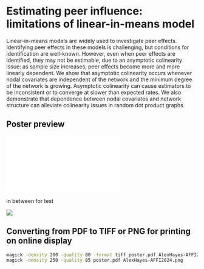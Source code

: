 
# Estimating peer influence: limitations of linear-in-means model

Linear-in-means models are widely used to investigate peer effects. Identifying peer effects in these models is challenging, but conditions for identification are well-known. However, even when peer effects are identified, they may not be estimable, due to an asymptotic colinearity issue: as sample size increases, peer effects become more and more linearly dependent.  We show that asymptotic colinearity occurs whenever nodal covariates are independent of the network and the minimum degree of the network is growing. Asymptotic colinearity can cause estimators to be inconsistent or to converge at slower than expected rates. We also demonstrate that dependence between nodal covariates and network structure can alleviate colinearity issues in random dot product graphs.

## Poster preview

![](AlexHayes-AFFI2024.pdf)

in between for test

![](AlexHayes-AFFI2024.png)

## Converting from PDF to TIFF or PNG for printing on online display

```sh
magick -density 200 -quality 80 -format tiff poster.pdf AlexHayes-AFFI2024.tiff
magick -density 250 -quality 85 poster.pdf AlexHayes-AFFI2024.png
```